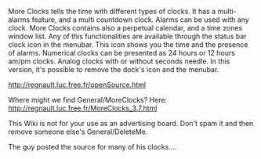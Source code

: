 
More Clocks tells the time with different types of clocks. It has a multi-alarms feature, and a multi countdown clock. Alarms can be used with any clock. More Clocks contains also a perpetual calendar, and a time zones window list. Any of this functionalities are available through the status bar clock icon in the menubar. This icon shows you the time and the presence of alarms. Numerical clocks can be presented as 24 hours or 12 hours am/pm clocks. Analog clocks with or without seconds needle. In this version, it's possible to remove the dock's icon and the menubar.

http://regnault.luc.free.fr/openSource.html

Where might we find General/MoreClocks?
Here:
http://regnault.luc.free.fr/MoreClocks_3.7.html



This Wiki is not for your use as an advertising board.  Don't spam it and then remove someone else's General/DeleteMe.

The guy posted the source for many of his clocks....